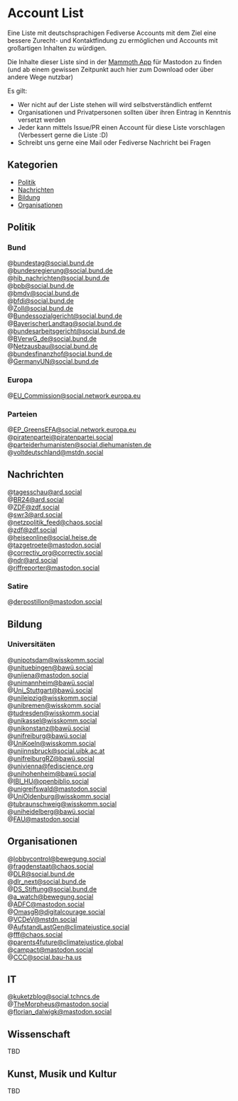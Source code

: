 # Account List
Eine Liste mit deutschsprachigen Fediverse Accounts mit dem Ziel eine bessere Zurecht- und Kontaktfindung zu ermöglichen und Accounts mit großartigen Inhalten zu würdigen.

Die Inhalte dieser Liste sind in der [Mammoth App](https://getmammoth.app/) für Mastodon zu finden (und ab einem gewissen Zeitpunkt auch hier zum Download oder über andere Wege nutzbar)

Es gilt:
- Wer nicht auf der Liste stehen will wird selbstverständlich entfernt
- Organisationen und Privatpersonen sollten über ihren Eintrag in Kenntnis versetzt werden
- Jeder kann mittels Issue/PR einen Account für diese Liste vorschlagen (Verbessert gerne die Liste :D)
- Schreibt uns gerne eine Mail oder Fediverse Nachricht bei Fragen

## Kategorien 

- [Politik](#politik)
- [Nachrichten](#nachrichten)
- [Bildung](#bildung)
- [Organisationen](#organisationen)



## Politik
### Bund
@bundestag@social.bund.de  
@bundesregierung@social.bund.de  
@hib_nachrichten@social.bund.de  
@bpb@social.bund.de  
@bmdv@social.bund.de  
@bfdi@social.bund.de  
@Zoll@social.bund.de  
@Bundessozialgericht@social.bund.de  
@BayerischerLandtag@social.bund.de  
@bundesarbeitsgericht@social.bund.de  
@BVerwG_de@social.bund.de  
@Netzausbau@social.bund.de  
@bundesfinanzhof@social.bund.de  
@GermanyUN@social.bund.de  


### Europa
@EU_Commission@social.network.europa.eu  

### Parteien 
@EP_GreensEFA@social.network.europa.eu  
@piratenpartei@piratenpartei.social  
@parteiderhumanisten@social.diehumanisten.de  
@voltdeutschland@mstdn.social  




## Nachrichten
@tagesschau@ard.social  
@BR24@ard.social  
@ZDF@zdf.social  
@swr3@ard.social  
@netzpolitik_feed@chaos.social  
@zdf@zdf.social  
@heiseonline@social.heise.de  
@tazgetroete@mastodon.social  
@correctiv_org@correctiv.social  
@ndr@ard.social  
@riffreporter@mastodon.social  


### Satire
@derpostillon@mastodon.social  


## Bildung
### Universitäten
@unipotsdam@wisskomm.social  
@unituebingen@bawü.social  
@unijena@mastodon.social  
@unimannheim@bawü.social  
@Uni_Stuttgart@bawü.social  
@unileipzig@wisskomm.social  
@unibremen@wisskomm.social  
@tudresden@wisskomm.social  
@unikassel@wisskomm.social  
@unikonstanz@bawü.social  
@unifreiburg@bawü.social  
@UniKoeln@wisskomm.social  
@uniinnsbruck@social.uibk.ac.at  
@unifreiburgRZ@bawü.social  
@univienna@fediscience.org  
@unihohenheim@bawü.social  
@IBI_HU@openbiblio.social  
@unigreifswald@mastodon.social  
@UniOldenburg@wisskomm.social  
@tubraunschweig@wisskomm.social  
@uniheidelberg@bawü.social  
@FAU@mastodon.social  

## Organisationen
@lobbycontrol@bewegung.social  
@fragdenstaat@chaos.social  
@DLR@social.bund.de  
@dlr_next@social.bund.de  
@DS_Stiftung@social.bund.de  
@a_watch@bewegung.social  
@ADFC@mastodon.social  
@OmasgR@digitalcourage.social  
@VCDeV@mstdn.social  
@AufstandLastGen@climatejustice.social  
@fff@chaos.social  
@parents4future@climatejustice.global  
@campact@mastodon.social  
@CCC@social.bau-ha.us  





## IT
@kuketzblog@social.tchncs.de  
@TheMorpheus@mastodon.social  
@florian_dalwigk@mastodon.social  

## Wissenschaft

TBD

## Kunst, Musik und Kultur

TBD